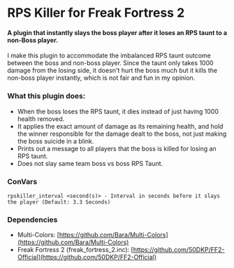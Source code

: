 
# RPS Killer for Freak Fortress 2

#### A plugin that instantly slays the boss player after it loses an RPS taunt to a non-Boss player.

I make this plugin to accommodate the imbalanced  RPS taunt outcome between the boss and non-boss player. Since the taunt only takes 1000 damage from the losing side, it doesn't hurt the boss much but it kills the non-boss player instantly, which is not fair and fun in my opinion.

### What this plugin does:
- When the boss loses the RPS taunt, it dies instead of just having 1000 health removed.
- It applies the exact amount of damage as its remaining health, and hold the winner responsible for the damage dealt to the boss, not just making the boss suicide in a blink.
- Prints out a message to all players that the boss is killed for losing an RPS taunt.
- Does not slay same team boss vs boss RPS Taunt.
### ConVars
```
rpskiller_interval <second(s)> - Interval in seconds before it slays the player (Default: 3.3 Seconds)
```
### Dependencies
- Multi-Colors: [https://github.com/Bara/Multi-Colors](https://github.com/Bara/Multi-Colors)
- Freak Fortress 2 (freak_fortress_2.inc): [https://github.com/50DKP/FF2-Official](https://github.com/50DKP/FF2-Official)
